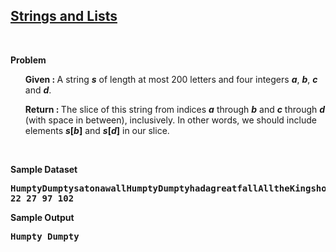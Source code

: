 <h2><a href="https://rosalind.info/problems/ini3/">Strings and Lists</a></h2>

<p>&nbsp;</p>
<p><strong class="example">Problem</strong></p>

<ol>
<p><strong>Given : </strong>A string <strong><i>s</i></strong> of length at most 200 letters and four integers <strong><i>a</i></strong>, <strong><i>b</i></strong>, <strong><i>c</i></strong> and <strong><i>d</i></strong>.</p>
<p><strong>Return : </strong>The slice of this string from indices <strong><i>a</i></strong> through <strong><i>b</i></strong> and <strong><i>c</i></strong> through <strong><i>d</i></strong> (with space in between), inclusively. In other words, we should include elements <strong><i>s</i>[<i>b</i>]</strong> and <strong><i>s</i>[<i>d</i>]</strong> in our slice.</p>
</ol>

<p>&nbsp;</p>
<p><strong class="example">Sample Dataset</strong></p>
<pre>
<strong>HumptyDumptysatonawallHumptyDumptyhadagreatfallAlltheKingshorsesandalltheKingsmenCouldntputHumptyDumptyinhisplaceagain.
22 27 97 102</strong>
</pre>
<p><strong class="example">Sample Output</strong></p>
<pre>
<strong>Humpty Dumpty</strong>
</pre>
